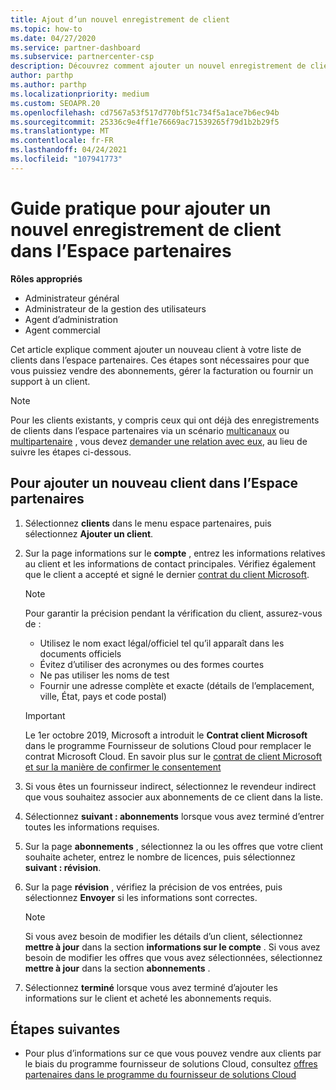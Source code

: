 ```yaml
---
title: Ajout d’un nouvel enregistrement de client
ms.topic: how-to
ms.date: 04/27/2020
ms.service: partner-dashboard
ms.subservice: partnercenter-csp
description: Découvrez comment ajouter un nouvel enregistrement de client dans l’espace partenaires. Vous pouvez ensuite vendre les abonnements des clients, gérer la facturation ou fournir un support technique.
author: parthp
ms.author: parthp
ms.localizationpriority: medium
ms.custom: SEOAPR.20
ms.openlocfilehash: cd7567a53f517d770bf51c734f5a1ace7b6ec94b
ms.sourcegitcommit: 25336c9e4ff1e76669ac71539265f79d1b2b29f5
ms.translationtype: MT
ms.contentlocale: fr-FR
ms.lasthandoff: 04/24/2021
ms.locfileid: "107941773"
---
```

# <a name="how-to-add-a-new-customer-record-in-partner-center"></a>Guide pratique pour ajouter un nouvel enregistrement de client dans l’Espace partenaires

**Rôles appropriés**

- Administrateur général
- Administrateur de la gestion des utilisateurs
- Agent d’administration
- Agent commercial

Cet article explique comment ajouter un nouveau client à votre liste de clients dans l’espace partenaires. Ces étapes sont nécessaires pour que vous puissiez vendre des abonnements, gérer la facturation ou fournir un support à un client.

>[!NOTE]
>Pour les clients existants, y compris ceux qui ont déjà des enregistrements de clients dans l’espace partenaires via un scénario [multicanaux](multichannel.md) ou [multipartenaire](multipartner.md) , vous devez [demander une relation avec eux](request-a-relationship-with-a-customer.md), au lieu de suivre les étapes ci-dessous.

## <a name="to-add-a-new-customer-in-partner-center"></a>Pour ajouter un nouveau client dans l’Espace partenaires

1. Sélectionnez **clients** dans le menu espace partenaires, puis sélectionnez **Ajouter un client**.

2. Sur la page informations sur le **compte** , entrez les informations relatives au client et les informations de contact principales. Vérifiez également que le client a accepté et signé le dernier [contrat du client Microsoft](agreements.md).

   >[!NOTE]
   >
   >Pour garantir la précision pendant la vérification du client, assurez-vous de :
   >
   >- Utilisez le nom exact légal/officiel tel qu’il apparaît dans les documents officiels
   >- Évitez d’utiliser des acronymes ou des formes courtes
   >- Ne pas utiliser les noms de test
   >- Fournir une adresse complète et exacte (détails de l’emplacement, ville, État, pays et code postal)

   >[!IMPORTANT]
   > Le 1er octobre 2019, Microsoft a introduit le **Contrat client Microsoft** dans le programme Fournisseur de solutions Cloud pour remplacer le contrat Microsoft Cloud. En savoir plus sur le [contrat de client Microsoft et sur la manière de confirmer le consentement](confirm-customer-agreement.md)
  
3. Si vous êtes un fournisseur indirect, sélectionnez le revendeur indirect que vous souhaitez associer aux abonnements de ce client dans la liste.

4. Sélectionnez **suivant : abonnements** lorsque vous avez terminé d’entrer toutes les informations requises.

5. Sur la page **abonnements** , sélectionnez la ou les offres que votre client souhaite acheter, entrez le nombre de licences, puis sélectionnez **suivant : révision**.

6. Sur la page **révision** , vérifiez la précision de vos entrées, puis sélectionnez **Envoyer** si les informations sont correctes.

   >[!NOTE]
   >Si vous avez besoin de modifier les détails d’un client, sélectionnez **mettre à jour** dans la section **informations sur le compte** . Si vous avez besoin de modifier les offres que vous avez sélectionnées, sélectionnez **mettre à jour** dans la section **abonnements** .

7. Sélectionnez **terminé** lorsque vous avez terminé d’ajouter les informations sur le client et acheté les abonnements requis.

## <a name="next-steps"></a>Étapes suivantes

- Pour plus d’informations sur ce que vous pouvez vendre aux clients par le biais du programme fournisseur de solutions Cloud, consultez [offres partenaires dans le programme du fournisseur de solutions Cloud](csp-offers.md)

